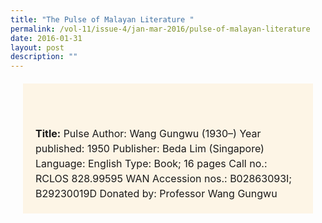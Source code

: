 ```yaml
---
title: "The Pulse of Malayan Literature "
permalink: /vol-11/issue-4/jan-mar-2016/pulse-of-malayan-literature
date: 2016-01-31
layout: post
description: ""
---
```

<span style="background-colour: #fdf5e6; padding: 20px; margin: 20px; background:#fdf5e6; display:block; font-size:1rem; line-height:1.5rem;"> 
<br><br>
	<b>Title:</b> Pulse
Author: Wang Gungwu (1930–)
Year published: 1950
Publisher: Beda Lim (Singapore)
Language: English
Type: Book; 16 pages
Call no.: RCLOS 828.99595 WAN
Accession nos.: B02863093I; B29230019D
Donated by: Professor Wang Gungwu
</span>
